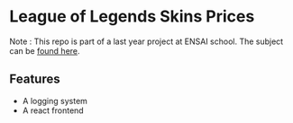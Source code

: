 # League of Legends Skins Prices

Note : This repo is part of a last year project at ENSAI school. The subject can be [found here](docs/Sujet%20projet%20g%C3%A9nie%20logiciel.pdf).



## Features
- A logging system
- A react frontend